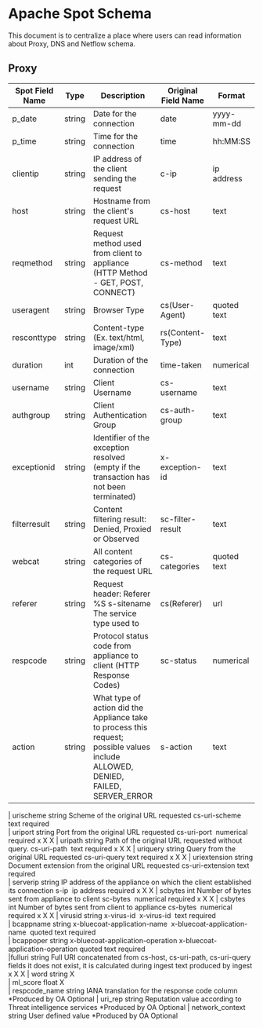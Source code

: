 # Apache Spot Schema 

This document is to centralize a place where users can read information about Proxy, DNS and Netflow schema.

## Proxy

| Spot Field Name | Type   | Description                                 | Original Field Name | Format     | Spot-ingest | Spot-ml | Spot-oa | Spot-ui | 
|-----------------|--------|---------------------------------------------|---------------------|------------|-------------|---------|---------|---------|
| p_date          | string | Date for the connection                     |        date         | yyyy-mm-dd |   required  |    x    |    x    |    x    |
| p_time	      | string | Time for the connection	                 |        time	       |  hh:MM:SS  |	required  |    x    |    x    |    x    |
| clientip        | string |IP address of the client sending the request |        c-ip	       | ip address	|   required  |    x	|    X	  |    X    |
| host        	  | string |Hostname from the client's request URL	     |       cs-host	   |    text	|   required  |    x	|    X	  |    X    |
| reqmethod	      | string |Request method used from client to appliance (HTTP Method - GET, POST, CONNECT) |	cs-method | 	text |	required |	x |	X	| X |
| useragent	      | string |Browser Type	                             | cs(User-Agent)	   |quoted text	|required 	  |x	    |  X	  |    X    |
| resconttype	  | string |Content-type (Ex. text/html, image/xml)	     |rs(Content-Type) 	   | text	    |required	  |x	    |X	      |X        |
| duration	      |  int   |Duration of the connection	                 |time-taken	       |numerical	|required	  |x	    |X	      |X        |
| username	      |string  |Client Username	                             |cs-username	       |text	    |required	  |x	    |X	      |X        |
| authgroup   	  |string  |Client Authentication Group	                 |cs-auth-group 	   |text	    |required	  |		    |         |         |
| exceptionid	  |string  |Identifier of the exception resolved (empty if the transaction has not been terminated) |	x-exception-id 	| text	| required | | | |	
| filterresult    |string  |Content filtering result: Denied, Proxied or Observed | sc-filter-result | text | required | | | |			
| webcat	      |string  |All content categories of the request URL	 |cs-categories        |quoted text	| required    |x        |x	      |X        |
| referer	      |string  |Request header: Referer %S s-sitename The service type used to | cs(Referer) | url | required |x	    |x	      |x        |
| respcode	      |string  |Protocol status code from appliance to client (HTTP Response Codes) | sc-status | numerical |required |x |x	      |x        |
| action	      |string  |What type of action did the Appliance take to process this request; possible values include ALLOWED, DENIED, FAILED, SERVER_ERROR|s-action |text |required | | | | 	
		
| urischeme	string	Scheme of the original URL requested	cs-uri-scheme 	text	required			
| uriport	string	Port from the original URL requested	cs-uri-port 	numerical	required	x	X	X
| uripath	string	Path of the original URL requested without query.	cs-uri-path 	text	required	x	X	X
| uriquery	string	Query from the original URL requested	cs-uri-query	text	required	x	X	X
| uriextension	string	Document extension from the original URL requested	cs-uri-extension	text	required			
| serverip	string	IP address of the appliance on which the client established its connection	s-ip 	ip address	required	x	X	X
| scbytes	int	Number of bytes sent from appliance to client	sc-bytes 	numerical	required	x	X	X
| csbytes	int	Number of bytes sent from client to appliance	cs-bytes 	numerical	required	x	X	X
| virusid	string	x-virus-id 	x-virus-id 	text	required			
| bcappname	string	x-bluecoat-application-name 	x-bluecoat-application-name 	quoted text	required			
| bcappoper	string	x-bluecoat-application-operation	x-bluecoat-application-operation	quoted text	required			
|fulluri	string	Full URI concatenated from cs-host, cs-uri-path, cs-uri-query fields	it does not exist, it is calculated during ingest	text	produced by ingest	x	X	X
| word	string						X	
| ml_score	float						X	
| respcode_name 	string	IANA translation for the response code column					*Produced by OA	Optional
| uri_rep	string	Reputation value according to Threat intelligence services					*Produced by OA	Optional
| network_context	string	User defined value					*Produced by OA	Optional
